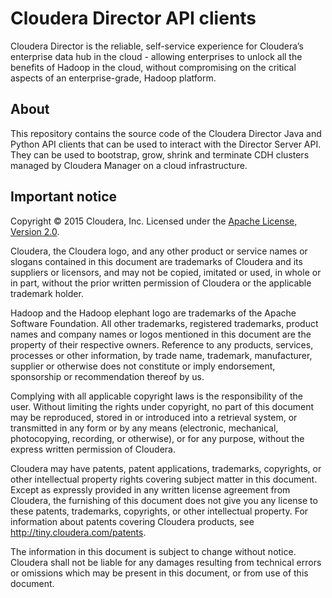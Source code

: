 Cloudera Director API clients
=============================

Cloudera Director is the reliable, self-service experience for Cloudera’s enterprise data hub in the cloud - allowing enterprises to unlock all the benefits of Hadoop in the cloud, without compromising on the critical aspects of an enterprise-grade, Hadoop platform.


About
-----

This repository contains the source code of the Cloudera Director Java and Python API clients that can be used to interact with the Director Server API. They can be used to bootstrap, grow, shrink and terminate CDH clusters managed by Cloudera Manager on a cloud infrastructure.


Important notice
----------------

Copyright &copy; 2015 Cloudera, Inc. Licensed under the [Apache License, Version 2.0](http://www.apache.org/licenses/LICENSE-2.0).

Cloudera, the Cloudera logo, and any other product or service names or slogans contained in this document are trademarks of Cloudera and its suppliers or licensors, and may not be copied, imitated or used, in whole or in part, without the prior written permission of Cloudera or the applicable trademark holder.

Hadoop and the Hadoop elephant logo are trademarks of the Apache Software Foundation. All other trademarks, registered trademarks, product names and company names or logos mentioned in this document are the property of their respective owners. Reference to any products, services, processes or other information, by trade name, trademark, manufacturer, supplier or otherwise does not constitute or imply endorsement, sponsorship or recommendation thereof by us.

Complying with all applicable copyright laws is the responsibility of the user. Without limiting the rights under copyright, no part of this document may be reproduced, stored in or introduced into a retrieval system, or transmitted in any form or by any means (electronic, mechanical, photocopying, recording, or otherwise), or for any purpose, without the express written permission of Cloudera.

Cloudera may have patents, patent applications, trademarks, copyrights, or other intellectual property rights covering subject matter in this document. Except as expressly provided in any written license agreement from Cloudera, the furnishing of this document does not give you any license to these patents, trademarks, copyrights, or other intellectual property. For information about patents covering Cloudera products, see http://tiny.cloudera.com/patents.

The information in this document is subject to change without notice. Cloudera shall not be liable for any damages resulting from technical errors or omissions which may be present in this document, or from use of this document.
